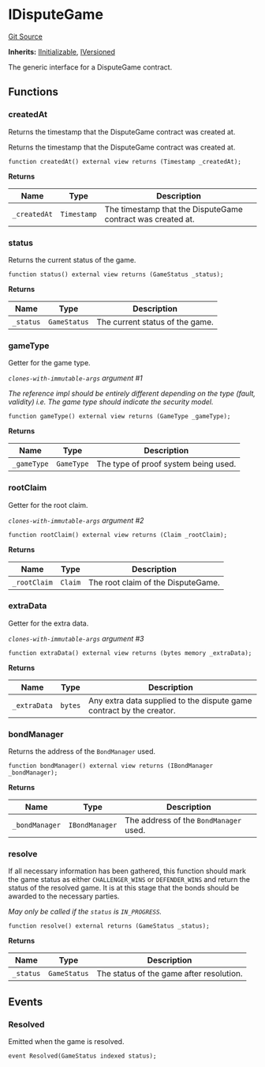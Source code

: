 # IDisputeGame
[Git Source](https://github.com/ethereum-optimism/optimism/blob/f7b73857601914eeea6fc4c1ba46ae99ca744d97/contracts/dispute/IDisputeGame.sol)

**Inherits:**
[IInitializable](/contracts/dispute/IInitializable.sol/interface.IInitializable.md), [IVersioned](/contracts/dispute/IVersioned.sol/interface.IVersioned.md)

The generic interface for a DisputeGame contract.


## Functions
### createdAt

Returns the timestamp that the DisputeGame contract was created at.

Returns the timestamp that the DisputeGame contract was created at.


```solidity
function createdAt() external view returns (Timestamp _createdAt);
```
**Returns**

|Name|Type|Description|
|----|----|-----------|
|`_createdAt`|`Timestamp`|The timestamp that the DisputeGame contract was created at.|


### status

Returns the current status of the game.


```solidity
function status() external view returns (GameStatus _status);
```
**Returns**

|Name|Type|Description|
|----|----|-----------|
|`_status`|`GameStatus`|The current status of the game.|


### gameType

Getter for the game type.

*`clones-with-immutable-args` argument #1*

*The reference impl should be entirely different depending on the type (fault, validity)
i.e. The game type should indicate the security model.*


```solidity
function gameType() external view returns (GameType _gameType);
```
**Returns**

|Name|Type|Description|
|----|----|-----------|
|`_gameType`|`GameType`|The type of proof system being used.|


### rootClaim

Getter for the root claim.

*`clones-with-immutable-args` argument #2*


```solidity
function rootClaim() external view returns (Claim _rootClaim);
```
**Returns**

|Name|Type|Description|
|----|----|-----------|
|`_rootClaim`|`Claim`|The root claim of the DisputeGame.|


### extraData

Getter for the extra data.

*`clones-with-immutable-args` argument #3*


```solidity
function extraData() external view returns (bytes memory _extraData);
```
**Returns**

|Name|Type|Description|
|----|----|-----------|
|`_extraData`|`bytes`|Any extra data supplied to the dispute game contract by the creator.|


### bondManager

Returns the address of the `BondManager` used.


```solidity
function bondManager() external view returns (IBondManager _bondManager);
```
**Returns**

|Name|Type|Description|
|----|----|-----------|
|`_bondManager`|`IBondManager`|The address of the `BondManager` used.|


### resolve

If all necessary information has been gathered, this function should mark the game
status as either `CHALLENGER_WINS` or `DEFENDER_WINS` and return the status of
the resolved game. It is at this stage that the bonds should be awarded to the
necessary parties.

*May only be called if the `status` is `IN_PROGRESS`.*


```solidity
function resolve() external returns (GameStatus _status);
```
**Returns**

|Name|Type|Description|
|----|----|-----------|
|`_status`|`GameStatus`|The status of the game after resolution.|


## Events
### Resolved
Emitted when the game is resolved.


```solidity
event Resolved(GameStatus indexed status);
```

